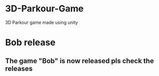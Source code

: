 # 3D-Parkour-Game
3D Parkour game made using unity


# Bob release
## The game "Bob" is now released pls check the releases
